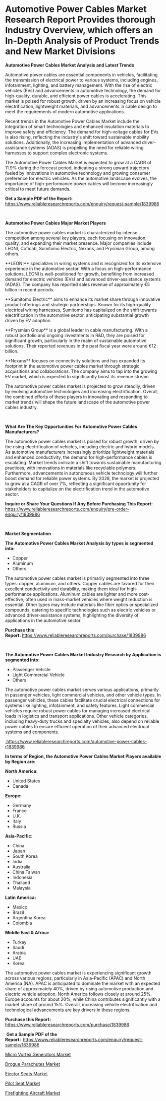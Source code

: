 <p><h1>Automotive Power Cables Market Research Report Provides thorough Industry Overview, which offers an In-Depth Analysis of Product Trends and New Market Divisions</h1></p><p><strong>Automotive Power Cables Market Analysis and Latest Trends</strong></p>
<p><p>Automotive power cables are essential components in vehicles, facilitating the transmission of electrical power to various systems, including engines, infotainment, lighting, and battery management. With the rise of electric vehicles (EVs) and advancements in automotive technology, the demand for high-quality, durable, and efficient power cables is accelerating. This market is poised for robust growth, driven by an increasing focus on vehicle electrification, lightweight materials, and advancements in cable design to meet the requirements of modern automotive applications.</p><p>Recent trends in the Automotive Power Cables Market include the integration of smart technologies and enhanced insulation materials to improve safety and efficiency. The demand for high-voltage cables for EVs is also rising, reflecting the industry's shift toward sustainable mobility solutions. Additionally, the increasing implementation of advanced driver-assistance systems (ADAS) is propelling the need for reliable wiring harnesses to support complex electronic systems.</p><p>The Automotive Power Cables Market is expected to grow at a CAGR of 11.9% during the forecast period, indicating a strong upward trajectory fueled by innovations in automotive technology and growing consumer preference for electric vehicles. As the automotive landscape evolves, the importance of high-performance power cables will become increasingly critical to meet future demands.</p></p>
<p><strong>Get a Sample PDF of the Report:&nbsp;</strong> <a href="https://www.reliableresearchreports.com/enquiry/request-sample/1839986?utm_campaign=112&utm_medium=2&utm_source=Github&utm_content=ia&utm_term=30032025&utm_id=automotive-power-cables">https://www.reliableresearchreports.com/enquiry/request-sample/1839986</a></p>
<p>&nbsp;</p>
<p><strong>Automotive Power Cables Major Market Players</strong></p>
<p><p>The automotive power cables market is characterized by intense competition among several key players, each focusing on innovation, quality, and expanding their market presence. Major companies include LEONI, Coficab, Sumitomo Electric, Nexans, and Prysmian Group, among others.</p><p>**LEONI** specializes in wiring systems and is recognized for its extensive experience in the automotive sector. With a focus on high-performance solutions, LEONI is well-positioned for growth, benefiting from increased demand for electric vehicles (EVs) and advanced driver-assistance systems (ADAS). The company has reported sales revenue of approximately €5 billion in recent periods.</p><p>**Sumitomo Electric** aims to enhance its market share through innovative product offerings and strategic partnerships. Known for its high-quality electrical wiring harnesses, Sumitomo has capitalized on the shift towards electrification in the automotive sector, anticipating substantial growth driven by EV adoption.</p><p>**Prysmian Group** is a global leader in cable manufacturing. With a robust portfolio and ongoing investments in R&D, they are poised for significant growth, particularly in the realm of sustainable automotive solutions. Their reported revenues in the past fiscal year were around €12 billion.</p><p>**Nexans** focuses on connectivity solutions and has expanded its footprint in the automotive power cables market through strategic acquisitions and collaborations. The company aims to tap into the growing EV market, which is expected to significantly boost its revenue stream.</p><p>The automotive power cables market is projected to grow steadily, driven by evolving automotive technologies and increasing electrification. Overall, the combined efforts of these players in innovating and responding to market trends will shape the future landscape of the automotive power cables industry.</p></p>
<p>&nbsp;</p>
<p><strong>What Are The Key Opportunities For Automotive Power Cables Manufacturers?</strong></p>
<p><p>The automotive power cables market is poised for robust growth, driven by the rising electrification of vehicles, including electric and hybrid models. As automotive manufacturers increasingly prioritize lightweight materials and enhanced conductivity, the demand for high-performance cables is escalating. Market trends indicate a shift towards sustainable manufacturing practices, with innovations in materials like recyclable polymers. Furthermore, advancements in autonomous vehicle technology will further boost demand for reliable power systems. By 2028, the market is projected to grow at a CAGR of over 7%, reflecting a significant opportunity for stakeholders to capitalize on the electrification trend in the automotive sector.</p></p>
<p><strong>Inquire or Share Your Questions If Any Before Purchasing This Report:</strong> <a href="https://www.reliableresearchreports.com/enquiry/pre-order-enquiry/1839986?utm_campaign=112&utm_medium=2&utm_source=Github&utm_content=ia&utm_term=30032025&utm_id=automotive-power-cables">https://www.reliableresearchreports.com/enquiry/pre-order-enquiry/1839986</a></p>
<p>&nbsp;</p>
<p><strong>Market Segmentation</strong></p>
<p><strong>The Automotive Power Cables Market Analysis by types is segmented into:</strong></p>
<p><ul><li>Copper</li><li>Aluminum</li><li>Others</li></ul></p>
<p><p>The automotive power cables market is primarily segmented into three types: copper, aluminum, and others. Copper cables are favored for their excellent conductivity and durability, making them ideal for high-performance applications. Aluminum cables are lighter and more cost-effective, often used in mass-market vehicles where weight reduction is essential. Other types may include materials like fiber optics or specialized compounds, catering to specific technologies such as electric vehicles or advanced driver-assistance systems, highlighting the diversity of applications in the automotive sector.</p></p>
<p><strong>Purchase this Report:&nbsp;</strong><a href="https://www.reliableresearchreports.com/purchase/1839986?utm_campaign=112&utm_medium=2&utm_source=Github&utm_content=ia&utm_term=30032025&utm_id=automotive-power-cables">https://www.reliableresearchreports.com/purchase/1839986</a></p>
<p>&nbsp;</p>
<p><strong>The Automotive Power Cables Market Industry Research by Application is segmented into:</strong></p>
<p><ul><li>Passenger Vehicle</li><li>Light Commercial Vehicle</li><li>Others</li></ul></p>
<p><p>The automotive power cables market serves various applications, primarily in passenger vehicles, light commercial vehicles, and other vehicle types. In passenger vehicles, these cables facilitate crucial electrical connections for systems like lighting, infotainment, and safety features. Light commercial vehicles require robust power cables for managing increased electrical loads in logistics and transport applications. Other vehicle categories, including heavy-duty trucks and specialty vehicles, also depend on reliable power cables to ensure efficient operation of their advanced electrical systems and components.</p></p>
<p><a href="https://www.reliableresearchreports.com/automotive-power-cables-r1839986?utm_campaign=112&utm_medium=2&utm_source=Github&utm_content=ia&utm_term=30032025&utm_id=automotive-power-cables">&nbsp;https://www.reliableresearchreports.com/automotive-power-cables-r1839986</a></p>
<p><strong>In terms of Region, the Automotive Power Cables Market Players available by Region are:</strong></p>
<p>
    <p> <strong> North America: </strong>
        <ul>
            <li>United States</li>
            <li>Canada</li>
        </ul>
        </p> 
    <p> <strong> Europe: </strong>
        <ul>
            <li>Germany</li>
            <li>France</li>
            <li>U.K.</li>
            <li>Italy</li>
            <li>Russia</li>
        </ul>
        </p> 
    <p> <strong> Asia-Pacific: </strong>
        <ul>
            <li>China</li>
            <li>Japan</li>
            <li>South Korea</li>
            <li>India</li>
            <li>Australia</li>
            <li>China Taiwan</li>
            <li>Indonesia</li>
            <li>Thailand</li>
            <li>Malaysia</li>
        </ul>
        </p> 
    <p> <strong> Latin America: </strong>
        <ul>
            <li>Mexico</li>
            <li>Brazil</li>
            <li>Argentina Korea</li>
            <li>Colombia</li>
        </ul>
        </p> 
    <p> <strong> Middle East & Africa: </strong>
        <ul>
            <li>Turkey</li>
            <li>Saudi</li>
            <li>Arabia</li>
            <li>UAE</li>
            <li>Korea</li>
        </ul>
    </p>
    </p>
<p><p>The automotive power cables market is experiencing significant growth across various regions, particularly in Asia-Pacific (APAC) and North America (NA). APAC is anticipated to dominate the market with an expected share of approximately 40%, driven by rising automotive production and electric vehicle adoption. North America follows closely at around 25%. Europe accounts for about 20%, while China contributes significantly with a market share of around 15%. Overall, increasing vehicle electrification and technological advancements are key drivers in these regions.</p></p>
<p><strong>Purchase this Report: </strong><a href="https://www.reliableresearchreports.com/purchase/1839986?utm_campaign=112&utm_medium=2&utm_source=Github&utm_content=ia&utm_term=30032025&utm_id=automotive-power-cables">https://www.reliableresearchreports.com/purchase/1839986</a></p>
<p>&nbsp;<strong>Get a Sample PDF of the Report:&nbsp;&nbsp;</strong><a href="https://www.reliableresearchreports.com/enquiry/request-sample/1839986?utm_campaign=112&utm_medium=2&utm_source=Github&utm_content=ia&utm_term=30032025&utm_id=automotive-power-cables">https://www.reliableresearchreports.com/enquiry/request-sample/1839986</a></p>
<p><strong></strong></p>
<p><p><a href="https://github.com/ximensbisade/Market-Research-Report-List-1/blob/main/micro-vortex-generators-market.md?utm_campaign=112&utm_medium=2&utm_source=Github&utm_content=ia&utm_term=30032025&utm_id=automotive-power-cables">Micro Vortex Generators Market</a></p><p><a href="https://github.com/neiridionna/Market-Research-Report-List-1/blob/main/drogue-parachutes-market.md?utm_campaign=112&utm_medium=2&utm_source=Github&utm_content=ia&utm_term=30032025&utm_id=automotive-power-cables">Drogue Parachutes Market</a></p><p><a href="https://github.com/amagloeaad54/Market-Research-Report-List-1/blob/main/ejector-seats-market.md?utm_campaign=112&utm_medium=2&utm_source=Github&utm_content=ia&utm_term=30032025&utm_id=automotive-power-cables">Ejector Seats Market</a></p><p><a href="https://github.com/porstgowinjq/Market-Research-Report-List-1/blob/main/pilot-seat-market.md?utm_campaign=112&utm_medium=2&utm_source=Github&utm_content=ia&utm_term=30032025&utm_id=automotive-power-cables">Pilot Seat Market</a></p><p><a href="https://github.com/oeungcolesh0/Market-Research-Report-List-1/blob/main/firefighting-aircraft-market.md?utm_campaign=112&utm_medium=2&utm_source=Github&utm_content=ia&utm_term=30032025&utm_id=automotive-power-cables">Firefighting Aircraft Market</a></p></p>